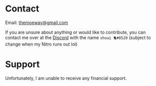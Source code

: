 # Contact
Email: [themoeway@gmail.com](mailto:themoeway@gmail.com)

If you are unsure about anything or would like to contribute, you can contact me over at the [Discord](https://discord.gg/nhqjydaR8j) with the name `shoui 🐈#0520` (subject to change when my Nitro runs out lol)

# Support
Unfortunately, I am unable to receive any financial support.